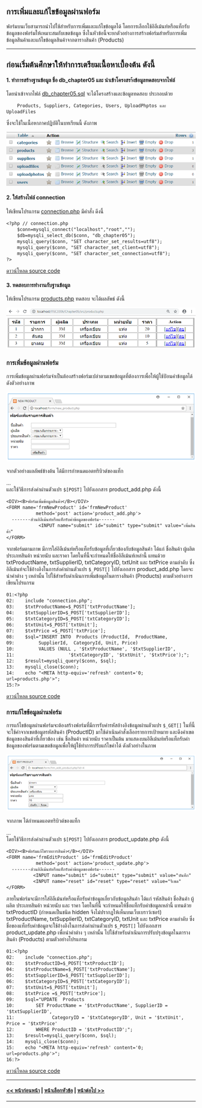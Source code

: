 ## การเพิ่มและแก้ไขข้อมูลผ่านฟอร์ม

ฟอร์มบนเว็บสามารถนำไปใช้สำหรับการเพิ่มและแก้ไขข้อมูลได้ โดยการเลือกใช้อิลีเม้นท์หรือแท็กรับข้อมูลของฟอร์มให้เหมาะสมกับเขตข้อมูล ซึ่งในหัวข้อนี้จะยกตัวอย่างการสร้างฟอร์มสำหรับการเพิ่มข้อมูลสินค้าและแก้ไขข้อมูลสินค้าจากตารางสินค้า (Products) 

---
ก่อนเริ่มต้นศึกษาให้ทำการเตรียมเนื้อหาเบื้องต้น ดังนี้
---

#### 1. ทำการสร้างฐานข้อมูล ชื่อ db_chapter05 และ นำเข้าโครงสรา้งข้อมูลทดสอบจากไฟล์ 

โดยนำเข้าจากไฟล์ [db_chapter05.sql](src/db_chapter05.sql) จะได้โครงสร้างและข้อมูลทดสอบ ประกอบด้วย

```
    Products, Suppliers, Categories, Users, UploadPhptos และ UploadFiles 
```

ซึ่งจะใช้ในเนื้อหาภาคปฏิบัติในบทเรียนนี้ ดังภาพ

<img src=img/db_chapter05.png>

#### 2. ให้สร้างไฟล์ connection

ให้เขียนโปรแกรม [connection.php](src/connection.php) มีคำสั่ง ดีงนี้

```
<?php // connection.php
    $conn=mysqli_connect("localhost","root","");
    $db=mysqli_select_db($conn, "db_chapter05");
    mysqli_query($conn, "SET character_set_results=utf8");
    mysqli_query($conn, "SET character_set_client=utf8");
    mysqli_query($conn, "SET character_set_connection=utf8");
?>
```

[ดาวน์โหลด source code](src/connection.php)

#### 3. ทดสอบการทำงานกับฐานข้อมูล

ให้เขียนโปรแกรม [products.php](src/products.php) ทดสอบ จะได้ผลลัพธ์ ดังนี้

<img src=img/products.png>

### การเพิ่มข้อมูลผ่านฟอร์ม
การเพิ่มข้อมูลผ่านฟอร์มจำเป็นต้องสร้างฟอร์มเปล่าตามเขตข้อมูลที่ต้องการเพื่อให้ผู้ใช้ป้อนค่าข้อมูลได้ ดังตัวอย่างภาพ

<img src=img/0505.png>

จากตัวอย่างผลลัพธ์ข้างต้น ได้มีการกำหนดแอตทริบิวต์ของแท็ก <FORM>…</FORM> และใช้วิธีการส่งค่าผ่านตัวแปร ```$[POST]``` ไปยังเอกสาร product_add.php ดังนี้

```
<DIV><B>ฟอร์มเพิ่มข้อมูลสินค้า</B></DIV>
<FORM name='frmNewProduct' id='frmNewProduct' 
           method='post' action='product_add.php'>
  -------ส่วนอิลีเม้นท์หรือแท็กรับค่าข้อมูลของฟอร์ม------
            <INPUT name="submit" id="submit" type="submit" value="เพิ่มสินค้า"
</FORM>
```

จากฟอร์มตามภาพ มีการใส่อิลีเม้นท์หรือแท็กรับข้อมูลที่เกี่ยวข้องกับข้อมูลสินค้า ได้แก่ ชื่อสินค้า ผู้ผลิต ประเภทสินค้า หน่วยนับ และราคา โดยในที่นี้จะกำหนดให้ชื่ออิลีเม้นท์เหล่านี้ แทนด้วย  txtProductName, txtSupplierID, txtCategoryID, txtUnit และ txtPrice ตามลำดับ ซึ่งอิลีเม้นท์จะใช้อ้างอิงในการส่งค่าผ่านตัวแปร ```$_POST[]``` ไปยังเอกสาร product_add.php โดยจะนำค่าต่าง ๆ เหล่านั้น ไปใช้สำหรับดำเนินการเพิ่มข้อมูลในตารางสินค้า (Products) ตามตัวอย่างการเขียนโปรแกรม

```
01:<?php
02:	   include "connection.php";
03:	   $txtProductName=$_POST['txtProductName'];
04:	   $txtSupplierID=$_POST['txtSupplierID'];
05:	   $txtCategoryID=$_POST['txtCategoryID']; 
06:	   $txtUnit=$_POST['txtUnit']; 
07:	   $txtPrice =$_POST['txtPrice']; 
08:	   $sql="INSERT INTO  Products (ProductId,  ProductName, 
09:	        SupplierId,  CategoryId, Unit, Price) 
10:	        VALUES (NULL , '$txtProductName', '$txtSupplierID',
11:	                   '$txtCategoryID', '$txtUnit', '$txtPrice');";
12:	   $result=mysqli_query($conn, $sql); 
13:	   mysqli_close($conn);
14:	   echo "<META http-equiv='refresh' content='0; url=products.php'>";
15:?>
```

[ดาวน์โหลด source code](src/ch05_04.php)

### การแก้ไขข้อมูลผ่านฟอร์ม
การแก้ไขข้อมูลผ่านฟอร์มจะต้องสร้างฟอร์มที่มีการรับค่ารหัสอ้างอิงข้อมูลผ่านตัวแปร ```$_GET[]``` ในที่นี้ จะใช้ค่าจากเขตข้อมูลรหัสสินค้า (ProductID) มาใช้ดำเนินคำสั่งเลือกรายการเป้าหมาย และดึงค่าเขตข้อมูลของสินค้าที่เกี่ยวข้อง เช่น ชื่อสินค้า หน่วยนับ ราคาเป็นต้น มาแสดงบนอิลีเม้นท์หรือแท็กรับค่าข้อมูลของฟอร์มตามเขตข้อมูลเพื่อให้ผู้ใช้ทำการปรับแก้ไขค่าได้ ดังตัวอย่างในภาพ

<img src=img/0506.png>

จากภาพ ได้กำหนดแอตทริบิวต์ของแท็ก <FORM>…</FORM> โดยใช้วิธีการส่งค่าผ่านตัวแปร ```$[POST]``` ไปยังเอกสาร product_update.php ดังนี้

```
<DIV><B>ฟอร์มแก้ไขรายการสินค้า</B></DIV>
<FORM name='frmEditProduct' id='frmEditProduct' 
           method='post' action='product_update.php'>
  -------ส่วนอิลีเม้นท์หรือแท็กรับค่าข้อมูลของฟอร์ม------
          <INPUT name="submit" id="submit" type="submit" value="บันทึก"
          <INPUT name="reset" id="reset" type="reset" value="รีเซต"
</FORM>
```

ภายในฟอร์มจะมีการใส่อิลีเม้นท์หรือแท็กรับค่าข้อมูลเกี่ยวกับข้อมูลสินค้า ได้แก่ รหัสสินค้า ชื่อสินค้า ผู้ผลิต ประเภทสินค้า หน่วยนับ และ ราคา โดยในที่นี้ จะกำหนดให้ชื่อแท็กรับค่าข้อมูลเหล่านี้ แทนด้วย  txtProductID (กำหนดเป็นชนิด hidden จึงไม่ปรากฏให้เห็นบนเว็บเบราว์เซอร์) txtProductName, txtSupplierID, txtCategoryID, txtUnit และ txtPrice ตามลำดับ ซึ่งชื่อของแท็กรับค่าข้อมูลจะใช้อ้างอิงในการส่งค่าผ่านตัวแปร ```$_POST[]``` ไปยังเอกสาร product_update.php เพื่อนำค่าต่าง ๆ เหล่านั้น ไปใช้สำหรับดำเนินการปรับปรุงข้อมูลในตารางสินค้า (Products) ตามตัวอย่างโปรแกรม

```
01:<?php
02:	   include "connection.php";
03:	   $txtProductID=$_POST['txtProductID']; 
04:	   $txtProductName=$_POST['txtProductName']; 
05:	   $txtSupplierID=$_POST['txtSupplierID']; 
06:	   $txtCategoryID=$_POST['txtCategoryID']; 
07:	   $txtUnit=$_POST['txtUnit']; 
08:	   $txtPrice =$_POST['txtPrice']; 
09:	   $sql="UPDATE  Products 
10:	       SET ProductName = '$txtProductName', SupplierID = '$txtSupplierID',
11:	             CategoryID = '$txtCategoryID', Unit = '$txtUnit', Price = '$txtPrice' 
12:	       WHERE ProductID = '$txtProductID';";
13:	   $result=mysqli_query($conn, $sql); 
14:	   mysqli_close($conn);
15:	   echo "<META http-equiv='refresh' content='0; url=products.php'>";
16:?>
```

[ดาวน์โหลด source code](src/ch05_05.php)

---
#### [<< หน้าก่อนหน้า](0502.md) | [หน้าเลือกหัวข้อ](README.md) | [หน้าต่อไป >>](0504.md)
---
